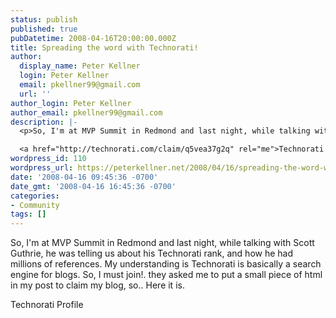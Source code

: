 ```yaml
---
status: publish
published: true
pubDatetime: 2008-04-16T20:00:00.000Z
title: Spreading the word with Technorati!
author:
  display_name: Peter Kellner
  login: Peter Kellner
  email: pkellner99@gmail.com
  url: ''
author_login: Peter Kellner
author_email: pkellner99@gmail.com
description: |-
  <p>So, I'm at MVP Summit in Redmond and last night, while talking with Scott Guthrie, he was telling us about his Technorati rank, and how he had millions of references.   My understanding  is Technorati is basically a search engine for blogs.  So, I must join!.  they asked me to put a small piece of html in my post to claim my blog, so.. Here it is.</p>

  <a href="http://technorati.com/claim/q5vea37g2q" rel="me">Technorati Profile</a>
wordpress_id: 110
wordpress_url: https://peterkellner.net/2008/04/16/spreading-the-word-with-technorati/
date: '2008-04-16 09:45:36 -0700'
date_gmt: '2008-04-16 16:45:36 -0700'
categories:
- Community
tags: []
---
```

<p>So, I'm at MVP Summit in Redmond and last night, while talking with Scott Guthrie, he was telling us about his Technorati rank, and how he had millions of references.   My understanding  is Technorati is basically a search engine for blogs.  So, I must join!.  they asked me to put a small piece of html in my post to claim my blog, so.. Here it is.</p>
<p>Technorati Profile</p>
